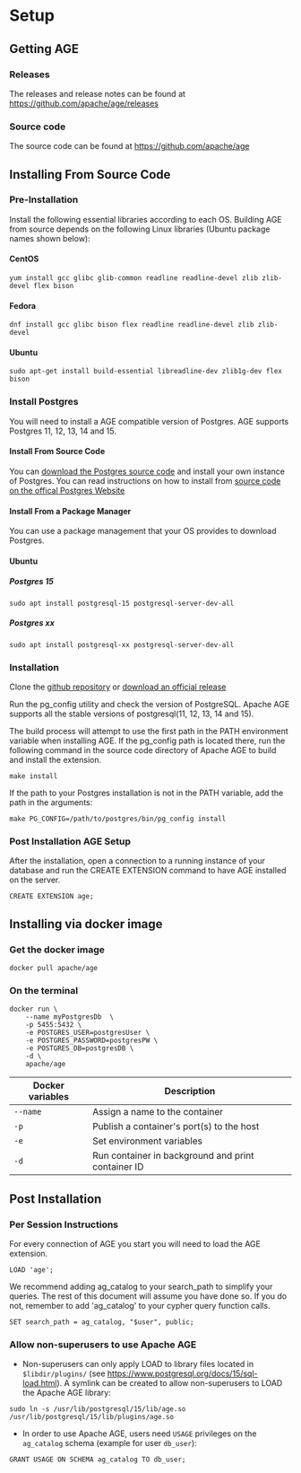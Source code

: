 # Setup

## Getting AGE

### Releases

The releases and release notes can be found at <https://github.com/apache/age/releases>

### Source code

The source code can be found at <https://github.com/apache/age>

## Installing From Source Code

### Pre-Installation

Install the following essential libraries according to each OS.
Building AGE from source depends on the following Linux libraries (Ubuntu package names shown below):

#### CentOS

```console
yum install gcc glibc glib-common readline readline-devel zlib zlib-devel flex bison
```

#### Fedora

```console
dnf install gcc glibc bison flex readline readline-devel zlib zlib-devel
```

#### Ubuntu

```console
sudo apt-get install build-essential libreadline-dev zlib1g-dev flex bison
```

### Install Postgres

You will need to install a AGE compatible version of Postgres. AGE supports Postgres 11, 12, 13, 14 and 15.

#### Install From Source Code

You can <a href='https://www.postgresql.org/download/'>download the Postgres source code</a> and install your own instance of Postgres. You can read instructions on how to install from <a href='https://www.postgresql.org/docs/15/installation.html'>source code on the offical Postgres Website</a>

#### Install From a Package Manager

You can use a package management that your OS provides to download Postgres.

#### Ubuntu

##### Postgres 15

```
sudo apt install postgresql-15 postgresql-server-dev-all
```

##### Postgres xx
```
sudo apt install postgresql-xx postgresql-server-dev-all
```

### Installation

Clone the <a href='https://github.com/apache/age'>github repository</a> or <a href='https://github.com/apache/age/releases'>download an official release</a>

Run the pg_config utility and check the version of PostgreSQL. Apache AGE supports all the stable versions of postgresql(11, 12, 13, 14 and 15).

The build process will attempt to use the first path in the PATH environment variable when installing AGE. If the pg_config path is located there, run the following command in the source code directory of Apache AGE to build and install the extension.

```console
make install
```

If the path to your Postgres installation is not in the PATH variable, add the path in the arguments:

```console
make PG_CONFIG=/path/to/postgres/bin/pg_config install
```

### Post Installation AGE Setup


After the installation, open a connection to a running instance of your database and run the CREATE EXTENSION command to have AGE installed on the server.

```postgresql
CREATE EXTENSION age;
```

## Installing via docker image

### Get the docker image

```shell
docker pull apache/age
```

### On the terminal

```shell
docker run \
    --name myPostgresDb  \
    -p 5455:5432 \
    -e POSTGRES_USER=postgresUser \
    -e POSTGRES_PASSWORD=postgresPW \
    -e POSTGRES_DB=postgresDB \
    -d \
    apache/age
```

| Docker variables | Description                                        |
| ---------------- | -------------------------------------------------- |
| `--name `        | Assign a name to the container                     |
| `-p`             | Publish a container's port(s) to the host          |
| `-e`             | Set environment variables                          |
| `-d`             | Run container in background and print container ID |


## Post Installation

### Per Session Instructions

For every connection of AGE you start you will need to load the AGE extension.

```postgresql
LOAD 'age';
```

We recommend adding ag_catalog to your search_path to simplify your queries. The rest of this document will assume you have done so. If you do not, remember to add 'ag_catalog' to your cypher query function calls.

```postgresql
SET search_path = ag_catalog, "$user", public;
```

### Allow non-superusers to use Apache AGE

* Non-superusers can only apply LOAD to library files located in `$libdir/plugins/` (see <https://www.postgresql.org/docs/15/sql-load.html>). A symlink can be created to allow non-superusers to LOAD the Apache AGE library:

```console
sudo ln -s /usr/lib/postgresql/15/lib/age.so /usr/lib/postgresql/15/lib/plugins/age.so
```

* In order to use Apache AGE, users need `USAGE` privileges on the `ag_catalog` schema (example for user `db_user`):

```postgresql
GRANT USAGE ON SCHEMA ag_catalog TO db_user;
```
